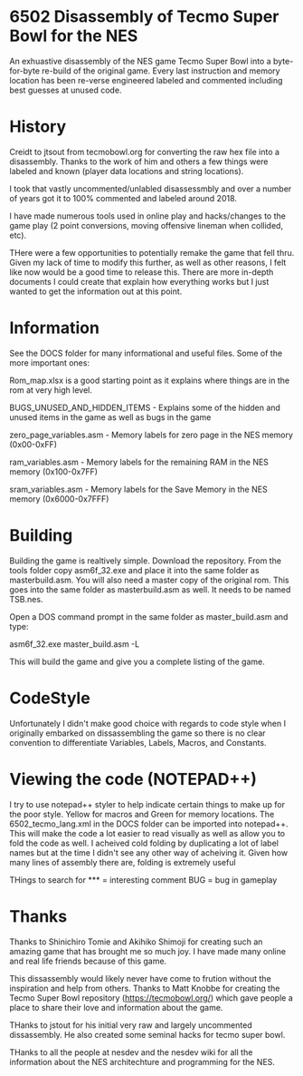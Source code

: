 # 6502 Disassembly of Tecmo Super Bowl for the NES 
An exhuastive disassembly of the NES game Tecmo Super Bowl into a byte-for-byte re-build of the original game. Every last instruction and memory location has been re-verse engineered labeled and commented including best guesses at unused code. 

# History
Creidt to jtsout from tecmobowl.org for converting the raw hex file into a disassembly. Thanks to the work of him and others a few things were labeled and known (player data locations and string locations). 

I took that vastly uncommented/unlabled disassessmbly and over a number of years got it to 100% commented and labeled around 2018.  

I have made numerous tools used in online play and hacks/changes to the game play (2 point conversions, moving offensive lineman when collided, etc).

THere were a few opportunities to potentially remake the game that fell thru. Given my lack of time to modify this further, as well as other reasons,
I felt like now would be a good time to release this. There are more in-depth documents I could create that explain how everything works but I just wanted to get the information out at this point. 


# Information
See the DOCS folder for many informational and useful files. Some of the more important ones: 

Rom_map.xlsx is a good starting point as it explains where things are in the rom at very high level. 

BUGS_UNUSED_AND_HIDDEN_ITEMS  - Explains some of the hidden and unused items in the game as well as bugs in the game  

zero_page_variables.asm       - Memory labels for zero page in the NES memory           (0x00-0xFF)

ram_variables.asm             - Memory labels for the remaining RAM in the NES memory   (0x100-0x7FF)

sram_variables.asm            - Memory labels for the Save Memory in the NES memory     (0x6000-0x7FFF)


# Building
Building the game is realtively simple. Download the repository. From the tools folder copy asm6f_32.exe and place it into the same folder as masterbuild.asm. You will also need a master copy of the original rom. This goes
into the same folder as masterbuild.asm as well. It needs to be named TSB.nes.

Open a DOS command prompt in the same folder as master_build.asm and type:

asm6f_32.exe master_build.asm -L 

This will build the game and give you a complete listing of the game. 

# CodeStyle
Unfortunately I didn't make good choice with regards to code style when I originally embarked on dissassembling the game so there is no clear convention to differentiate Variables, Labels, Macros, and Constants. 

# Viewing the code (NOTEPAD++)
I try to use notepad++ styler to help indicate certain things to make up for the poor style. Yellow for macros and Green for memory locations. The 6502_tecmo_lang.xml in the DOCS folder can be imported into notepad++. This will make the code a lot easier to read 
visually as well as allow you to fold the code as well. I acheived cold folding by duplicating a lot of label names but at the time I didn't see any other way of acheiving it. Given how many lines of assembly there are, folding is extremely useful 

THings to search for 
*** = interesting comment
BUG = bug in gameplay


# Thanks 
Thanks to Shinichiro Tomie and Akihiko Shimoji for creating such an amazing game that has brought me so much joy. I have made many online and real life friends because of this game. 

This dissassembly would likely never have come to frution without the inspiration and help from others. Thanks to Matt Knobbe for creating the Tecmo Super Bowl repository (https://tecmobowl.org/) which gave people a place to share their love and information about the game. 

THanks to jstout for his initial very raw and largely uncommented dissassembly. He also created some seminal hacks for tecmo super bowl.  

THanks to all the people at nesdev and the nesdev wiki for all the information about the NES architechture and programming for the NES. 

